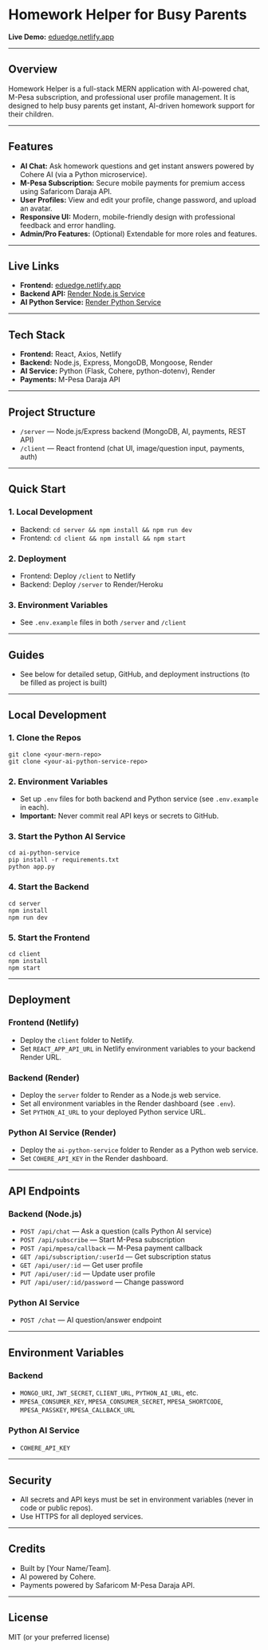 # Homework Helper for Busy Parents

**Live Demo:** [eduedge.netlify.app](https://eduedge.netlify.app)

---

## Overview
Homework Helper is a full-stack MERN application with AI-powered chat, M-Pesa subscription, and professional user profile management. It is designed to help busy parents get instant, AI-driven homework support for their children.

---

## Features
- **AI Chat:** Ask homework questions and get instant answers powered by Cohere AI (via a Python microservice).
- **M-Pesa Subscription:** Secure mobile payments for premium access using Safaricom Daraja API.
- **User Profiles:** View and edit your profile, change password, and upload an avatar.
- **Responsive UI:** Modern, mobile-friendly design with professional feedback and error handling.
- **Admin/Pro Features:** (Optional) Extendable for more roles and features.

---

## Live Links
- **Frontend:** [eduedge.netlify.app](https://eduedge.netlify.app)
- **Backend API:** [Render Node.js Service](https://homework-helper-backend.onrender.com)
- **AI Python Service:** [Render Python Service](https://ai-python-service.onrender.com)

---

## Tech Stack
- **Frontend:** React, Axios, Netlify
- **Backend:** Node.js, Express, MongoDB, Mongoose, Render
- **AI Service:** Python (Flask, Cohere, python-dotenv), Render
- **Payments:** M-Pesa Daraja API

---

## Project Structure
- `/server` — Node.js/Express backend (MongoDB, AI, payments, REST API)
- `/client` — React frontend (chat UI, image/question input, payments, auth)

---

## Quick Start

### 1. Local Development
- Backend: `cd server && npm install && npm run dev`
- Frontend: `cd client && npm install && npm start`

### 2. Deployment
- Frontend: Deploy `/client` to Netlify
- Backend: Deploy `/server` to Render/Heroku

### 3. Environment Variables
- See `.env.example` files in both `/server` and `/client`

---

## Guides
- See below for detailed setup, GitHub, and deployment instructions (to be filled as project is built)

---

## Local Development

### 1. Clone the Repos
```
git clone <your-mern-repo>
git clone <your-ai-python-service-repo>
```

### 2. Environment Variables
- Set up `.env` files for both backend and Python service (see `.env.example` in each).
- **Important:** Never commit real API keys or secrets to GitHub.

### 3. Start the Python AI Service
```
cd ai-python-service
pip install -r requirements.txt
python app.py
```

### 4. Start the Backend
```
cd server
npm install
npm run dev
```

### 5. Start the Frontend
```
cd client
npm install
npm start
```

---

## Deployment

### Frontend (Netlify)
- Deploy the `client` folder to Netlify.
- Set `REACT_APP_API_URL` in Netlify environment variables to your backend Render URL.

### Backend (Render)
- Deploy the `server` folder to Render as a Node.js web service.
- Set all environment variables in the Render dashboard (see `.env`).
- Set `PYTHON_AI_URL` to your deployed Python service URL.

### Python AI Service (Render)
- Deploy the `ai-python-service` folder to Render as a Python web service.
- Set `COHERE_API_KEY` in the Render dashboard.

---

## API Endpoints

### Backend (Node.js)
- `POST /api/chat` — Ask a question (calls Python AI service)
- `POST /api/subscribe` — Start M-Pesa subscription
- `POST /api/mpesa/callback` — M-Pesa payment callback
- `GET /api/subscription/:userId` — Get subscription status
- `GET /api/user/:id` — Get user profile
- `PUT /api/user/:id` — Update user profile
- `PUT /api/user/:id/password` — Change password

### Python AI Service
- `POST /chat` — AI question/answer endpoint

---

## Environment Variables

### Backend
- `MONGO_URI`, `JWT_SECRET`, `CLIENT_URL`, `PYTHON_AI_URL`, etc.
- `MPESA_CONSUMER_KEY`, `MPESA_CONSUMER_SECRET`, `MPESA_SHORTCODE`, `MPESA_PASSKEY`, `MPESA_CALLBACK_URL`

### Python AI Service
- `COHERE_API_KEY`

---

## Security
- All secrets and API keys must be set in environment variables (never in code or public repos).
- Use HTTPS for all deployed services.

---

## Credits
- Built by [Your Name/Team].
- AI powered by Cohere.
- Payments powered by Safaricom M-Pesa Daraja API.

---

## License
MIT (or your preferred license)
